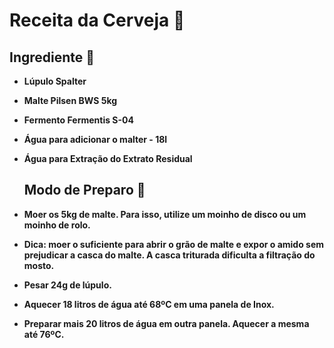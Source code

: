 # Receita da Cerveja :beers:

## Ingrediente :book:

* **Lúpulo Spalter**

* **Malte Pilsen BWS 5kg** 

* **Fermento Fermentis S-04**

* **Água para adicionar o malter - 18l**

* **Água para Extração do Extrato Residual**

  

  

  ## Modo de Preparo :bookmark_tabs:

* **Moer os 5kg de malte. Para isso, utilize um moinho de disco ou um moinho de rolo.**

* **Dica: moer o suficiente para abrir o grão de malte e expor o amido sem prejudicar a casca do malte. A casca triturada dificulta a filtração do mosto.**

* **Pesar 24g de lúpulo.**

* **Aquecer 18 litros de água até 68ºC em uma panela de Inox.**

* **Preparar mais 20 litros de água em outra panela. Aquecer a mesma até 76ºC.**





